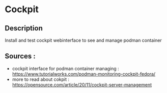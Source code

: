 # Cockpit

## Description 

Install and test cockpit webinterface to see and manage podman container

## Sources : 
- cockpit interface for podman container managing : https://www.tutorialworks.com/podman-monitoring-cockpit-fedora/
- more to read about cokpit : https://opensource.com/article/20/11/cockpit-server-management
